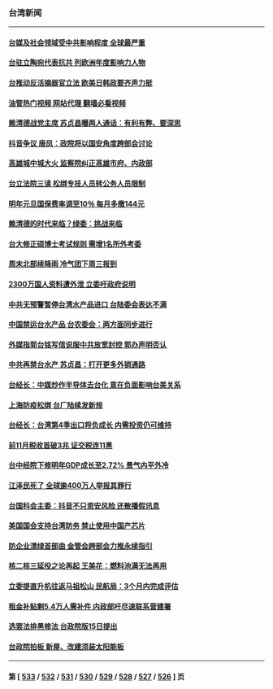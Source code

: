 ### 台湾新闻
---
#### [台媒及社会领域受中共影响程度 全球最严重](../../pages/ncid1349361/n13881687.md?12100445) 
#### [台驻立陶宛代表抗共 列欧洲年度影响力人物](../../pages/ncid1349361/n13881585.md?12100445) 
#### [台推动反活摘器官立法 欧美日韩政要齐声力挺](../../pages/ncid1349361/n13881598.md?12100445) 
#### [油管热门视频 网站代理 翻墙必看视频](http://138.2.39.72:81/youtube.html?epic-marker?12100445)
#### [赖清德战党主席 苏贞昌曝两人通话：有利有弊、要深思](../../pages/ncid1349361/n13881704.md?12100445) 
#### [抖音争议 唐凤：政院将以国安角度跨部会讨论](../../pages/ncid1349361/n13881685.md?12100445) 
#### [高雄城中城大火 监察院纠正高雄市府、内政部](../../pages/ncid1349361/n13881646.md?12100445) 
#### [台立法院三读 松绑专技人员转公务人员限制](../../pages/ncid1349361/n13881698.md?12100445) 
#### [明年元旦国保费率调至10％ 每月多缴144元](../../pages/ncid1349361/n13881663.md?12100445) 
#### [赖清德的时代来临？绿委：挑战来临](../../pages/ncid1349361/n13881647.md?12100445) 
#### [台大修正硕博士考试规则 需增1名所外考委](../../pages/ncid1349361/n13881667.md?12100445) 
#### [周末北部续降雨 冷气团下周三报到](../../pages/ncid1349361/n13881668.md?12100445) 
#### [2300万国人资料遭外泄 立委吁政府说明](../../pages/ncid1349361/n13881648.md?12100445) 
#### [中共无预警暂停台湾水产品进口 台陆委会表达不满](../../pages/ncid1349361/n13881592.md?12100445) 
#### [中国禁运台水产品 台农委会：两方面同步进行](../../pages/ncid1349361/n13881629.md?12100445) 
#### [外媒指郭台铭写信说服中共放宽封控 郭办声明否认](../../pages/ncid1349361/n13881633.md?12100445) 
#### [中共再禁台水产 苏贞昌：打开更多外销通路](../../pages/ncid1349361/n13881622.md?12100445) 
#### [台经长：中媒炒作半导体去台化 意在负面影响台美关系](../../pages/ncid1349361/n13881627.md?12100445) 
#### [上海防疫松绑 台厂陆续发新规](../../pages/ncid1349361/n13881601.md?12100445) 
#### [台经长：台湾第4季出口将负成长 内需投资仍可维持](../../pages/ncid1349361/n13881603.md?12100445) 
#### [前11月税收首破3兆 证交税连11黑](../../pages/ncid1349361/n13881602.md?12100445) 
#### [台中经院下修明年GDP成长至2.72% 景气内平外冷](../../pages/ncid1349361/n13881606.md?12100445) 
#### [江泽民死了 全球逾400万人举报其罪行](../../pages/ncid1349361/n13880329.md?12100445) 
#### [台国科会主委：抖音不只资安风险 还散播假讯息](../../pages/ncid1349361/n13880904.md?12100445) 
#### [美国国会支持台湾防务 禁止使用中国产芯片](../../pages/ncid1349361/n13881077.md?12100445) 
#### [防企业漂绿首部曲 金管会跨部会力推永续指引](../../pages/ncid1349361/n13880930.md?12100445) 
#### [核二核三延役之论再起 王美花：燃料池满无法再用](../../pages/ncid1349361/n13880959.md?12100445) 
#### [立委提直升机往返马祖松山 民航局：3个月内完成评估](../../pages/ncid1349361/n13880962.md?12100445) 
#### [租金补贴剩5.4万人需补件 内政部吁尽速联系营建署](../../pages/ncid1349361/n13880976.md?12100445) 
#### [选罢法排黑修法 台政院版15日提出](../../pages/ncid1349361/n13880940.md?12100445) 
#### [台政院拍板 新屋、改建须装太阳能板](../../pages/ncid1349361/n13880965.md?12100445) 

---
#### 第 [ [533](./533.md?12100445) / [532](./532.md?12100445) / [531](./531.md?12100445) / [530](./530.md?12100445) / [529](./529.md?12100445) / [528](./528.md?12100445) / [527](./527.md?12100445) / [526](./526.md?12100445) ] 页
